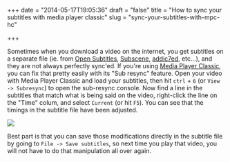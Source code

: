 +++
date = "2014-05-17T19:05:36"
draft = "false"
title = "How to sync your subtitles with media player classic"
slug = "sync-your-subtitles-with-mpc-hc"

+++

Sometimes when you download a video on the internet, you get subtitles on a separate file (ie. from [Open Subtitles](http://www.opensubtitles.org/), [Subscene](http://subscene.com/), [addic7ed](http://www.addic7ed.com/), etc...), and they are not always perfectly sync'ed. If you're using [Media Player Classic](http://mpc-hc.org/), you can fix that pretty easily with its "Sub resync" feature.  Open your video with Media Player Classic and load your subtitles, then hit `ctrl` + `6` (or `View -> Subresync`) to open the sub-resync console.
Now find a line in the subtitles that match what is being said on the video, right-click the line on the "Time" colum, and select `Current` (or hit `F5`). You can see that the timings in the subtitle file have been adjusted.

![](/content/images/2014/May/AirForceOne-MPC-HC.png)

Best part is that you can save those modifications directly in the subtitle file by going to `File -> Save subtitles`, so next time you play that video, you will not have to do that manipulation all over again.

<script async src="//pagead2.googlesyndication.com/pagead/js/adsbygoogle.js"></script>
<!-- Test ad -->
<ins class="adsbygoogle"
     style="display:inline-block;width:468px;height:60px"
     data-ad-client="ca-pub-9470959665799736"
     data-ad-slot="7479486209"></ins>
<script>
(adsbygoogle = window.adsbygoogle || []).push({});
</script>